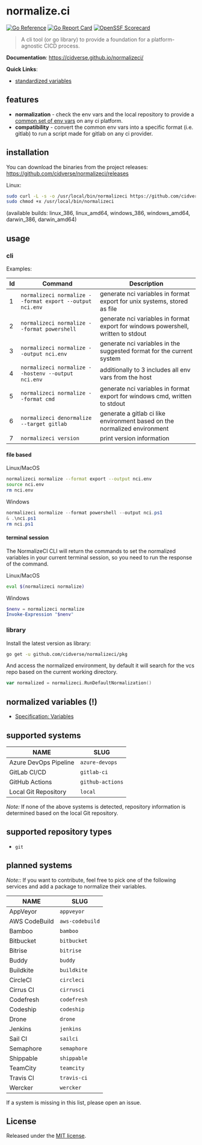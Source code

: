 # normalize.ci

[![Go Reference](https://pkg.go.dev/badge/github.com/cidverse/normalizeci.svg)](https://pkg.go.dev/github.com/cidverse/normalizeci)
[![Go Report Card](https://goreportcard.com/badge/github.com/cidverse/normalizeci)](https://goreportcard.com/report/github.com/cidverse/normalizeci)
[![OpenSSF Scorecard](https://api.securityscorecards.dev/projects/github.com/cidverse/normalizeci/badge)](https://securityscorecards.dev/viewer/?uri=github.com/cidverse/normalizeci)

> A cli tool (or go library) to provide a foundation for a platform-agnostic CICD process.

**Documentation**: https://cidverse.github.io/normalizeci/

**Quick Links**:

- [standardized variables](https://cidverse.github.io/normalizeci/spec/)

## features

- **normalization** - check the env vars and the local repository to provide a [common set of env vars](docs/spec/variables.md) on any ci platform.
- **compatibility** - convert the common env vars into a specific format (i.e. gitlab) to run a script made for gitlab on any ci provider.

## installation

You can download the binaries from the project releases: https://github.com/cidverse/normalizeci/releases

Linux:
```bash
sudo curl -L -s -o /usr/local/bin/normalizeci https://github.com/cidverse/normalizeci/releases/download/v1.0.0/linux_amd64
sudo chmod +x /usr/local/bin/normalizeci
```

(available builds: linux_386, linux_amd64, windows_386, windows_amd64, darwin_386, darwin_amd64)

## usage

### cli

Examples:

| Id  | Command                                                  | Description                                                                       |
|-----|----------------------------------------------------------|-----------------------------------------------------------------------------------|
| 1   | `normalizeci normalize --format export --output nci.env` | generate nci variables in format export for unix systems, stored as file          |
| 2   | `normalizeci normalize --format powershell`              | generate nci variables in format export for windows powershell, written to stdout |
| 3   | `normalizeci normalize --output nci.env`                 | generate nci variables in the suggested format for the current system             |
| 4   | `normalizeci normalize --hostenv --output nci.env`       | additionally to 3 includes all env vars from the host                             |
| 5   | `normalizeci normalize --format cmd`                     | generate nci variables in format export for windows cmd, written to stdout        |
| 6   | `normalizeci denormalize --target gitlab`                | generate a gitlab ci like environment based on the normalized environment         |
| 7   | `normalizeci version`                                    | print version information                                                         |

#### file based

Linux/MacOS

```bash
normalizeci normalize --format export --output nci.env
source nci.env
rm nci.env
```

Windows

```powershell
normalizeci normalize --format powershell --output nci.ps1
& .\nci.ps1
rm nci.ps1
```

#### terminal session

The NormalizeCI CLI will return the commands to set the normalized variables in your current terminal session, so you need to run the response of the command.

Linux/MacOS

```bash
eval $(normalizeci normalize)
```

Windows

```powershell
$nenv = normalizeci normalize
Invoke-Expression "$nenv"
```

### library

Install the latest version as library:

```bash
go get -u github.com/cidverse/normalizeci/pkg
```

And access the normalized environment, by default it will search for the vcs repo based on the current working directory.

```go
var normalized = normalizeci.RunDefaultNormalization()
```

## normalized variables (!)

- [Specification: Variables](docs/spec/variables.md)

## supported systems

| NAME                  | SLUG             |
|-----------------------|------------------|
| Azure DevOps Pipeline | `azure-devops`   |
| GitLab CI/CD          | `gitlab-ci`      |
| GitHub Actions        | `github-actions` |
| Local Git Repository  | `local`          |

*Note:* If none of the above systems is detected, repository information is determined based on the local Git repository.

## supported repository types

- `git`

## planned systems

*Note:*: If you want to contribute, feel free to pick one of the following services and add a package to normalize their variables.

| NAME          | SLUG            |
|---------------|-----------------|
| AppVeyor      | `appveyor`      |
| AWS CodeBuild | `aws-codebuild` |
| Bamboo        | `bamboo`        |
| Bitbucket     | `bitbucket`     |
| Bitrise       | `bitrise`       |
| Buddy         | `buddy`         |
| Buildkite     | `buildkite`     |
| CircleCI      | `circleci`      |
| Cirrus CI     | `cirrusci`      |
| Codefresh     | `codefresh`     |
| Codeship      | `codeship`      |
| Drone         | `drone`         |
| Jenkins       | `jenkins`       |
| Sail CI       | `sailci`        |
| Semaphore     | `semaphore`     |
| Shippable     | `shippable`     |
| TeamCity      | `teamcity`      |
| Travis CI     | `travis-ci`     |
| Wercker       | `wercker`       |

If a system is missing in  this list, please open an issue.

## License

Released under the [MIT license](./LICENSE).
